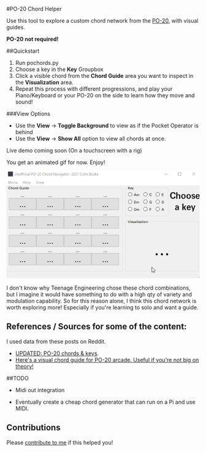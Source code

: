 #PO-20 Chord Helper

Use this tool to explore a custom chord network from the [PO-20](https://teenage.engineering/guides/po-20/en), with visual guides.

**PO-20 not required!**

##Quickstart
1. Run pochords.py
2. Choose a key in the **Key** Groupbox
3. Click a visible chord from the **Chord Guide** area you want to inspect in the **Visualization** area. 
4. Repeat this process with different progressions, and play your Piano/Keyboard or your PO-20 on the side to learn how they move and sound!

###View Options
* Use the **View** -> **Toggle Background** to view as if the Pocket Operator is behind
* Use the **View** -> **Show All** option to view all chords at once. 

Live demo coming soon (On a touchscreen with a rig)

You get an animated gif for now. Enjoy!


![](./demo.gif)

I don't know why Teenage Engineering chose these chord combinations, but I imagine it would have something to do with a high qty of variety and modulation capability. 
So for this reason alone, I think this chord network is worth exploring more! Especially if you're learning to solo and want a guide. 

## References / Sources for some of the content: 
I used data from these posts on Reddit. 
* [UPDATED: PO-20 chords & keys](reddit.com/r/pocketoperators/comments/6lflrx/heres_a_visual_chord_guide_for_po20_arcade_useful/ ). 
* [Here's a visual chord guide for PO-20 arcade. Useful if you're not big on theory!](reddit.comr/pocketoperators/comments/j7q7fx/updated_po20_chords_keys/ )

##TODO
* Midi out integration

* Eventually create a cheap chord generator that can run on a Pi and use MIDI. 

## Contributions
Please [contribute to me](https://colinburke.com/contribute) if this helped you!